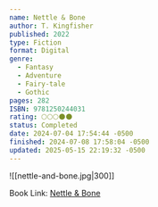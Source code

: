 ```yaml
---
name: Nettle & Bone
author: T. Kingfisher
published: 2022
type: Fiction
format: Digital
genre:
  - Fantasy
  - Adventure
  - Fairy-tale
  - Gothic
pages: 282
ISBN: 9781250244031
rating: 🌕🌕🌕🌑🌑
status: Completed
date: 2024-07-04 17:54:44 -0500
finished: 2024-07-08 17:58:04 -0500
updated: 2025-05-15 22:19:32 -0500
---
```


![[nettle-and-bone.jpg|300]]

Book Link: [Nettle & Bone](https://www.goodreads.com/book/show/56179377-nettle-bone)
